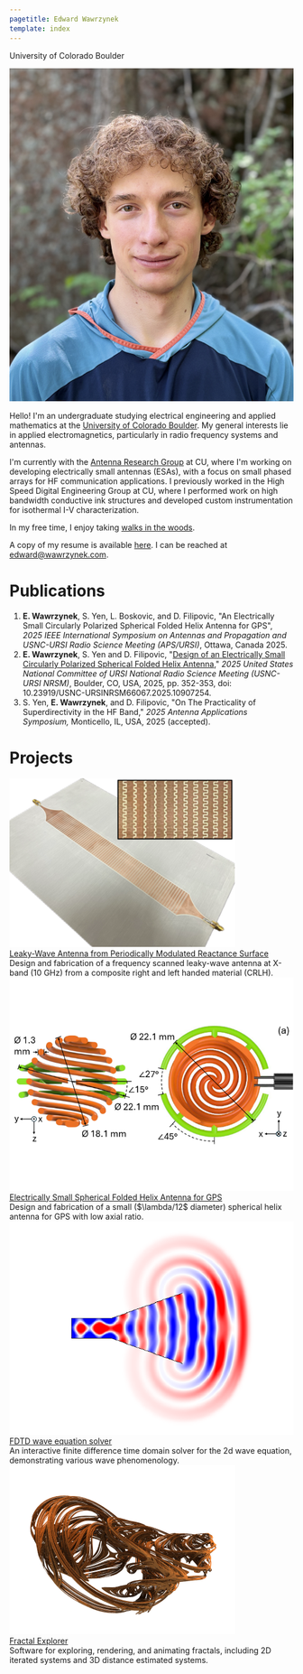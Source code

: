 ```yaml
---
pagetitle: Edward Wawrzynek
template: index
---
```


<p class="subtitle">University of Colorado Boulder</p>

<img src="images/edward.jpg" class="headshot" alt="Edward R. Wawrzynek"/>

Hello! I'm an undergraduate studying electrical engineering and applied mathematics at the [University of Colorado Boulder](https://www.colorado.edu). My general interests lie in applied electromagnetics, particularly in radio frequency systems and antennas.

I'm currently with the [Antenna Research Group](https://www.colorado.edu/lab/antenna/) at CU, where I'm working on developing electrically small antennas (ESAs), with a focus on small phased arrays for HF communication applications. I previously worked in the High Speed Digital Engineering Group at CU, where I performed work on high bandwidth conductive ink structures and developed custom instrumentation for isothermal I-V characterization.

In my free time, I enjoy taking [walks in the woods](/hiking.html). 

A copy of my resume is available [here](/resume.html). I can be reached at <a href="mailto: edward@wawrzynek.com">edward@wawrzynek.com</a>.

# Publications
1. <b>E. Wawrzynek</b>, S. Yen, L. Boskovic, and D. Filipovic, "An Electrically Small Circularly Polarized Spherical Folded Helix Antenna for GPS", <i>2025 IEEE International Symposium on Antennas and Propagation and USNC-URSI Radio Science Meeting (APS/URSI)</i>, Ottawa, Canada 2025.
2. <b>E. Wawrzynek</b>, S. Yen and D. Filipovic, "<a href="https://ieeexplore.ieee.org/abstract/document/10907254">Design of an Electrically Small Circularly Polarized Spherical Folded Helix Antenna</a>," <i>2025 United States National Committee of URSI National Radio Science Meeting (USNC-URSI NRSM)</i>, Boulder, CO, USA, 2025, pp. 352-353, doi: 10.23919/USNC-URSINRSM66067.2025.10907254.
3. S. Yen, <b>E. Wawrzynek</b>, and D. Filipovic, "On The Practicality of Superdirectivity in the HF Band," <i>2025 Antenna Applications Symposium,</i> Monticello, IL, USA, 2025 (accepted).

# Projects

<!-- header images should be 6 x 4.5 aspect ratio -->

<div class="project_cont">
<div class="project">
<div><img src="images/leaky_wave_surface/icon.png"/></div>
<div class="project_title"><a href="leaky_wave.html">Leaky-Wave Antenna from Periodically Modulated Reactance Surface</a></div>
<div class="project_summary">
Design and fabrication of a frequency scanned leaky-wave antenna at X-band (10 GHz) from a composite right and left handed material (CRLH).
</div>
<a class="project_link" href="leaky_wave.html"></a>
</div>
<div class="project">
<div><img src="images/esa_helix/header2.png"/></div>
<div class="project_title"><a href="/papers/esa_helix_aps25.pdf">Electrically Small Spherical Folded Helix Antenna for GPS</a></div>
<div class="project_summary">
Design and fabrication of a small ($\lambda/12$ diameter) spherical helix antenna for GPS with low axial ratio.
</div>
<a class="project_link" href="/papers/esa_helix_aps25.pdf"></a>
</div>
<div class="project">
<div><img src="images/2024-05-28-fdtd-wave-equation/header.png"/></div>
<div class="project_title"><a href="fdtd_wave.html">FDTD wave equation solver</a></div>
<div class="project_summary">
An interactive finite difference time domain solver for the 2d wave equation, demonstrating various wave phenomenology.
</div>
<a class="project_link" href="fdtd_wave_eq.html"></a>
</div>
<div class="project">
<div><img src="images/2024-05-27-fractal-explorer/header3.png"/></div>
<div class="project_title"><a href="http://fractal.wawrzynek.com">Fractal Explorer</a></div>
<div class="project_summary">
Software for exploring, rendering, and animating fractals, including 2D iterated systems and 3D distance estimated systems.
</div>
<a class="project_link" href="http://fractal.wawrzynek.com"></a>
</div>
</div>

